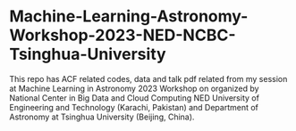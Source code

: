 # Machine-Learning-Astronomy-Workshop-2023-NED-NCBC-Tsinghua-University
This repo has ACF related codes, data and talk pdf related from my session at Machine Learning in Astronomy 2023 Workshop on organized by National Center in Big Data and Cloud Computing NED University of Engineering and Technology (Karachi, Pakistan) and Department of Astronomy at Tsinghua University (Beijing, China).
